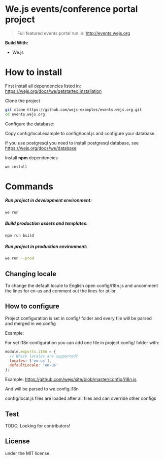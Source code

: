 # We.js events/conference portal project

> Full featured events portal run in: http://events.wejs.org

**Build With:**

- We.js

# How to install

First install all dependencies listed in: https://wejs.org/docs/we/getstarted.installation

Clone the project

```sh
git clone https://github.com/wejs-examples/events.wejs.org.git
cd events.wejs.org
```

Configure the database:

Copy config/local.example to config/local.js and configure your database.

If you use postgresql you need to install postgresql database, see https://wejs.org/docs/we/database

Install **npm** dependencies

```sh
we install
```
# Commands

##### Run project in development environment:
```sh
we run
```

##### Build production assets and templates:
```sh
npm run build
```

##### Run project in production environment:
```sh
we run --prod
```

## Changing locale

To change the default locale to English open config/i18n.js and uncomment the lines for en-us and comment out the lines for pt-br.

## How to configure

Project configuration is set in config/ folder and every file will be parsed and merged in we.config

Example:

For set i18n configuration you can add one file in project config/ folder with:

```js
module.exports.i18n = {
  // Which locales are supported?
  locales: ['en-us'],
  defaultLocale: 'en-us'
};
```
Example: https://github.com/wejs/site/blob/master/config/i18n.js

And will be parsed to we.config.i18n

config/local.js files are loaded after all files and can override other configs

## Test

TODO, Looking for contributors!

## License

under the MIT license.
